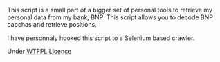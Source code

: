 This script is a small part of a bigger set of personal tools to retrieve my personal data from my bank, BNP.
This script allows you to decode BNP capchas and retrieve positions.

I have personnaly hooked this script to a Selenium based crawler.

Under [WTFPL Licence](http://fr.wikipedia.org/wiki/WTFPL)
